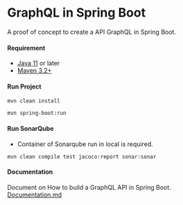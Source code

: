 # GraphQL in Spring Boot

A proof of concept to create a API GraphQL in Spring Boot.

#### Requirement 

* [Java 11](https://www.oracle.com/java/technologies/downloads/) or later
* [Maven 3.2+](https://maven.apache.org/download.cgi)

#### Run Project

```
mvn clean install
```

```
mvn spring-boot:run
```

#### Run SonarQube

- Container of Sonarqube run in local is required.

```
mvn clean compile test jacoco:report sonar:sonar
```

#### Documentation

Document on How to build a GraphQL API in Spring Boot. [Documentation.md](https://gitlab-art.globallogic.com.ar/abel.acuna/demo-spring-graphql/-/blob/main/Documentation.md)
